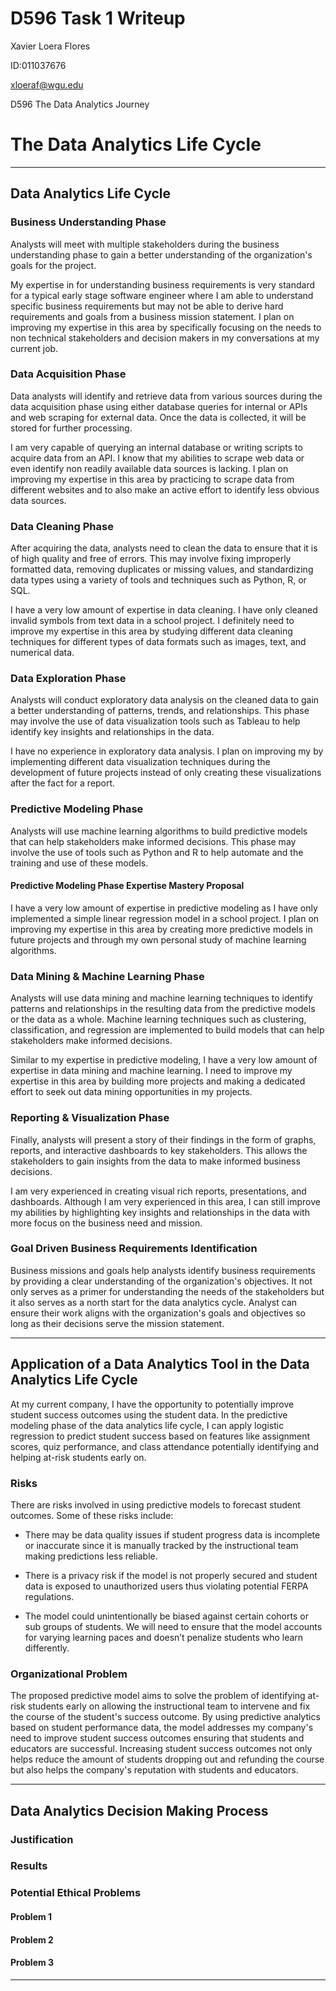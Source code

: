 # D596 Task 1 Writeup

Xavier Loera Flores

ID:011037676

xloeraf@wgu.edu

D596 The Data Analytics Journey

# The Data Analytics Life Cycle

---

## Data Analytics Life Cycle

### Business Understanding Phase

Analysts will meet with multiple stakeholders during the business understanding phase to gain a better understanding of the organization's goals for the project.

My expertise in for understanding business requirements is very standard for a typical early stage software engineer where I am able to understand specific business requirements but may not be able to derive hard requirements and goals from a business mission statement. I plan on improving my expertise in this area by specifically focusing on the needs to non technical stakeholders and decision makers in my conversations at my current job.

### Data Acquisition Phase

Data analysts will identify and retrieve data from various sources during the data acquisition phase using either database queries for internal or APIs and web scraping for external data. Once the data is collected, it will be stored for further processing.

I am very capable of querying an internal database or writing scripts to acquire data from an API. I know that my abilities to scrape web data or even identify non readily available data sources is lacking. I plan on improving my expertise in this area by practicing to scrape data from different websites and to also make an active effort to identify less obvious data sources.

### Data Cleaning Phase

After acquiring the data, analysts need to clean the data to ensure that it is of high quality and free of errors. This may involve fixing improperly formatted data, removing duplicates or missing values, and standardizing data types using a variety of tools and techniques such as Python, R, or SQL.

I have a very low amount of expertise in data cleaning. I have only cleaned invalid symbols from text data in a school project. I definitely need to improve my expertise in this area by studying different data cleaning techniques for different types of data formats such as images, text, and numerical data.

### Data Exploration Phase

Analysts will conduct exploratory data analysis on the cleaned data to gain a better understanding of patterns, trends, and relationships. This phase may involve the use of data visualization tools such as Tableau to help identify key insights and relationships in the data.

I have no experience in exploratory data analysis. I plan on improving my by implementing different data visualization techniques during the development of future projects instead of only creating these visualizations after the fact for a report.

### Predictive Modeling Phase

Analysts will use machine learning algorithms to build predictive models that can help stakeholders make informed decisions. This phase may involve the use of tools such as Python and R to help automate and the training and use of these models.

#### Predictive Modeling Phase Expertise Mastery Proposal

I have a very low amount of expertise in predictive modeling as I have only implemented a simple linear regression model in a school project. I plan on improving my expertise in this area by creating more predictive models in future projects and through my own personal study of machine learning algorithms.

### Data Mining & Machine Learning Phase

Analysts will use data mining and machine learning techniques to identify patterns and relationships in the resulting data from the predictive models or the data as a whole. Machine learning techniques such as clustering, classification, and regression are implemented to build models that can help stakeholders make informed decisions.

Similar to my expertise in predictive modeling, I have a very low amount of expertise in data mining and machine learning. I need to improve my expertise in this area by building more projects and making a dedicated effort to seek out data mining opportunities in my projects.

### Reporting & Visualization Phase

Finally, analysts will present a story of their findings in the form of graphs, reports, and interactive dashboards to key stakeholders. This allows the stakeholders to gain insights from the data to make informed business decisions.

I am very experienced in creating visual rich reports, presentations, and dashboards. Although I am very experienced in this area, I can still improve my abilities by highlighting key insights and relationships in the data with more focus on the business need and mission.

### Goal Driven Business Requirements Identification

Business missions and goals help analysts identify business requirements by providing a clear understanding of the organization's objectives. It not only serves as a primer for understanding the needs of the stakeholders but it also serves as a north start for the data analytics cycle. Analyst can ensure their work aligns with the organization's goals and objectives so long as their decisions serve the mission statement.

---

## Application of a Data Analytics Tool in the Data Analytics Life Cycle

At my current company, I have the opportunity to potentially improve student success outcomes using the student data. In the predictive modeling phase of the data analytics life cycle, I can apply logistic regression to predict student success based on features like assignment scores, quiz performance, and class attendance potentially identifying and helping at-risk students early on.

### Risks

There are risks involved in using predictive models to forecast student outcomes. Some of these risks include:

-   There may be data quality issues if student progress data is incomplete or inaccurate since it is manually tracked by the instructional team making predictions less reliable.

-   There is a privacy risk if the model is not properly secured and student data is exposed to unauthorized users thus violating potential FERPA regulations.

-   The model could unintentionally be biased against certain cohorts or sub groups of students. We will need to ensure that the model accounts for varying learning paces and doesn’t penalize students who learn differently.

### Organizational Problem

The proposed predictive model aims to solve the problem of identifying at-risk students early on allowing the instructional team to intervene and fix the course of the student's success outcome. By using predictive analytics based on student performance data, the model addresses my company's need to improve student success outcomes ensuring that students and educators are successful. Increasing student success outcomes not only helps reduce the amount of students dropping out and refunding the course but also helps the company's reputation with students and educators.

---

## Data Analytics Decision Making Process

### Justification

### Results

### Potential Ethical Problems

#### Problem 1

#### Problem 2

#### Problem 3

---
